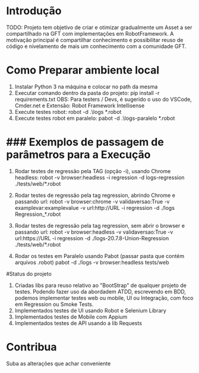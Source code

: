 # Introdução 
TODO: Projeto tem objetivo de criar e otimizar gradualmente um Asset a ser compartilhado na GFT com implementações em RobotFramework. 
A motivação principal é compartilhar conhecimento e possibilitar reuso de código e nivelamento de mais um conhecimento com a comunidade GFT.

# Como Preparar ambiente local
1. Instalar Python 3 na máquina e colocar no path da mesma
2. Executar comando dentro da pasta do projeto: pip install -r requirements.txt
OBS: Para testers / Devs, é sugerido o uso do VSCode, Cmder.net e Extensão: Robot Framework Intellisense
3.	Execute testes robot: robot -d .\logs *.robot
4.	Execute testes robot em paralelo: pabot -d .\logs-paralelo *.robot

# ### Exemplos de passagem de parâmetros para a Execução ###
1. Rodar testes de regressão pela TAG (opção -i), usando Chrome headless:
robot -v browser:headless -i regression -d logs-regression ./tests/web/*.robot 

2. Rodar testes de regressão pela tag regression, abrindo Chrome e passando url:
robot -v browser:chrome -v validaversao:True -v examplevar:examplevalue -v url:http://URL -i regression -d ./logs Regression_*.robot

3. Rodar testes de regressão pela tag regression, sem abrir o browser e passando url:
robot -v browser:headless -v validaversao:True -v url:https://URL -i regression -d ./logs-20.7.8-Union-Regression ./tests/web/*.robot

4. Rodar os testes em Paralelo usando Pabot (passar pasta que contém arquivos .robot)
pabot -d ./logs -v browser:headless tests/web


#Status do projeto
1. Criadas libs para reuso relativo ao "BootStrap" de qualquer projeto de testes. 
Podendo fazer uso da abordadem ATDD, escrevendo em BDD, podemos implementar testes web ou mobile, UI ou Integração, com foco em Regression ou Smoke Tests. 
2. Implementados testes de UI usando Robot e Selenium Library
3. Implementados testes de Mobile com Appium
4. Implementados testes de API usando a lib Requests

# Contribua
Suba as alterações que achar conveniente
